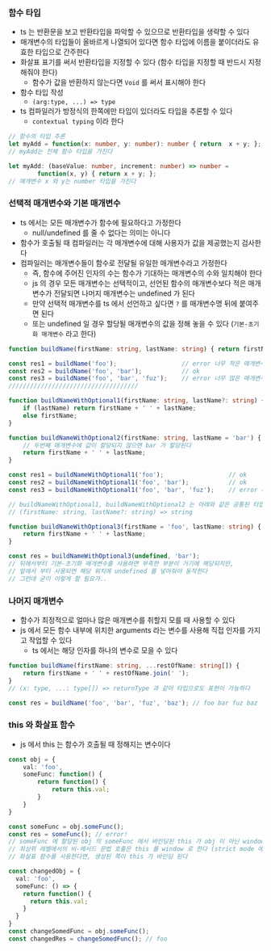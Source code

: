 ### 함수 타입

* ts 는 반환문을 보고 반환타입을 파악할 수 있으므로 반환타입을 생략할 수 있다
* 매개변수의 타입들이 올바르게 나열되어 있다면 함수 타입에 이름을 붙이더라도 유효한 타입으로 간주한다
* 화살표 표기를 써서 반환타입을 지정할 수 있다 (함수 타입을 지정할 때 반드시 지정해줘야 한다)
    * 함수가 값을 반환하지 않는다면 `Void` 를 써서 표시해야 한다
* 함수 타입 작성
    * `(arg:type, ...) => type`
* ts 컴파일러가 방정식의 한쪽에만 타입이 있더라도 타입을 추론할 수 있다
    * `contextual typing` 이라 한다

```typescript
// 함수의 타입 추론
let myAdd = function(x: number, y: number): number { return  x + y; };
// myAdd는 전체 함수 타입을 가진다

let myAdd: (baseValue: number, increment: number) => number =
        function(x, y) { return x + y; };
// 매개변수 x 와 y는 number 타입을 가진다
```

### 선택적 매개변수와 기본 매개변수

* ts 에서는 모든 매개변수가 함수에 필요하다고 가정한다
    * null/undefined 를 줄 수 없다는 의미는 아니다
* 함수가 호출될 때 컴파일러는 각 매개변수에 대해 사용자가 값을 제공했는지 검사한다
* 컴파일러는 매개변수들이 함수로 전달될 유일한 매개변수라고 가정한다
    * 즉, 함수에 주어진 인자의 수는 함수가 기대하는 매개변수의 수와 일치해야 한다
    * js 의 경우 모든 매개변수는 선택적이고, 선언된 함수의 매개변수보다 적은 매개변수가 전달되면 나머지 매개변수는 undefined 가 된다
    * 만약 선택적 매개변수를 ts 에서 선언하고 싶다면 `?` 를 매개변수명 뒤에 붙여주면 된다
    * 또는 undefined 일 경우 할당될 매개변수의 값을 정해 놓을 수 있다 (`기본-초기화 매개변수` 라고 한다)

```typescript
function buildName(firstName: string, lastName: string) { return firstName + ' ' + lastName };

const res1 = buildName('foo');                  // error 너무 적은 매개변수
const res2 = buildName('foo', 'bar');           // ok
const res3 = buildName('foo', 'bar', 'fuz');    // error 너무 많은 매개변수
////////////////////////////////////

function buildNameWithOptional1(firstName: string, lastName?: string) {
    if (lastName) return firstName + ' ' + lastName;
    else firstName;
}

function buildNameWithOptional2(firstName: string, lastName = 'bar') {
    // 두번째 매개변수에 값이 할당되지 않으면 bar 가 할당된다
    return firstName + ' ' + lastName;
}

const res1 = buildNameWithOptional1('foo');                  // ok
const res2 = buildNameWithOptional1('foo', 'bar');           // ok
const res3 = buildNameWithOptional1('foo', 'bar', 'fuz');    // error 너무 많은 매개변수

// buildNameWithOptional1, buildNameWithOptional2 는 아래와 같은 공통된 타입을 공유한다
// (firstName: string, lastName?: string) => string

function buildNameWithOptional3(firstName = 'foo', lastName: string) {
    return firstName + ' ' + lastName;
}

const res = buildNameWithOptional3(undefined, 'bar');
// 뒤에서부터 기본-초기화 매개변수를 사용하면 부족한 부분이 거기에 해당되지만,
// 앞에서 부터 사용되면 해당 위치에 undefined 를 넣어줘야 동작한다
// 그런데 굳이 이렇게 할 필요가..
```

### 나머지 매개변수

* 함수가 최정적으로 얼마나 많은 매개변수를 취할지 모를 때 사용할 수 있다
* js 에서 모든 함수 내부에 위치한 arguments 라는 변수를 사용해 직접 인자를 가지고 작업할 수 있다
  * ts 에서는 해당 인자를 하나의 변수로 모을 수 있다

```typescript
function buildName(firstName: string, ...restOfName: string[]) {
    return firstName + ' ' + restOfName.join(' ');
}
// (x: type, ...: type[]) => returnType 과 같이 타입으로도 표현이 가능하다

const res = buildName('foo', 'bar', 'fuz', 'baz'); // foo bar fuz baz
```

### this 와 화살표 함수

* js 에서 this 는 함수가 호출될 때 정해지는 변수이다

```typescript
const obj = {
    val: 'foo',
    someFunc: function() {
        return function() {
            return this.val;
        }
    }
}

const someFunc = obj.someFunc();
const res = someFunc(); // error!
// someFunc 에 할당된 obj 의 someFunc 에서 바인딩된 this 가 obj 이 아닌 window 가 할당되었기 때문이다
// 최상위 레벨에서의 비-메서드 문법 호출은 this 를 window 로 한다 (strict mode 에서는 window 가 아닌 undfined 가 된다)
// 화살표 함수를 사용한다면, 생성된 쪽이 this 가 바인딩 된다

const changedObj = {
  val: 'foo',
  someFunc: () => {
    return function() {
      return this.val;
    }
  }
}
const changeSomedFunc = obj.someFunc();
const changedRes = changeSomedFunc(); // foo
```
